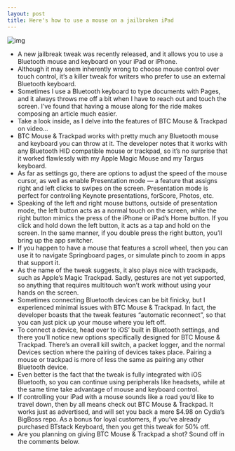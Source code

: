 ```yaml
---
layout: post
title: Here's how to use a mouse on a jailbroken iPad
---
```

![img](http://media.idownloadblog.com/wp-content/uploads/2012/10/iPad-Mouse.jpg)
* A new jailbreak tweak was recently released, and it allows you to use a Bluetooth mouse and keyboard on your iPad or iPhone.
* Although it may seem inherently wrong to choose mouse control over touch control, it’s a killer tweak for writers who prefer to use an external Bluetooth keyboard.
* Sometimes I use a Bluetooth keyboard to type documents with Pages, and it always throws me off a bit when I have to reach out and touch the screen. I’ve found that having a mouse along for the ride makes composing an article much easier.
* Take a look inside, as I delve into the features of BTC Mouse & Trackpad on video…
* BTC Mouse & Trackpad works with pretty much any Bluetooth mouse and keyboard you can throw at it. The developer notes that it works with any Bluetooth HID compatible mouse or trackpad, so it’s no surprise that it worked flawlessly with my Apple Magic Mouse and my Targus keyboard.
* As far as settings go, there are options to adjust the speed of the mouse cursor, as well as enable Presentation mode — a feature that assigns right and left clicks to swipes on the screen. Presentation mode is perfect for controlling Keynote presentations, forScore, Photos, etc.
* Speaking of the left and right mouse buttons, outside of presentation mode, the left button acts as a normal touch on the screen, while the right button mimics the press of the iPhone or iPad’s Home button. If you click and hold down the left button, it acts as a tap and hold on the screen. In the same manner, if you double press the right button, you’ll bring up the app switcher.
* If you happen to have a mouse that features a scroll wheel, then you can use it to navigate Springboard pages, or simulate pinch to zoom in apps that support it.
* As the name of the tweak suggests, it also plays nice with trackpads, such as Apple’s Magic Trackpad. Sadly, gestures are not yet supported, so anything that requires multitouch won’t work without using your hands on the screen.
* Sometimes connecting Bluetooth devices can be bit finicky, but I experienced minimal issues with BTC Mouse & Trackpad. In fact, the developer boasts that the tweak features “automatic reconnect”, so that you can just pick up your mouse where you left off.
* To connect a device, head over to iOS’ built in Bluetooth settings, and there you’ll notice new options specifically designed for BTC Mouse & Trackpad. There’s an overall kill switch, a packet logger, and the normal Devices section where the pairing of devices takes place. Pairing a mouse or trackpad is more of less the same as pairing any other Bluetooth device.
* Even better is the fact that the tweak is fully integrated with iOS Bluetooth, so you can continue using peripherals like headsets, while at the same time take advantage of mouse and keyboard control.
* If controlling your iPad with a mouse sounds like a road you’d like to travel down, then by all means check out BTC Mouse & Trackpad. It works just as advertised, and will set you back a mere $4.98 on Cydia’s BigBoss repo. As a bonus for loyal customers, if you’ve already purchased BTstack Keyboard, then you get this tweak for 50% off.
* Are you planning on giving BTC Mouse & Trackpad a shot? Sound off in the comments below.

